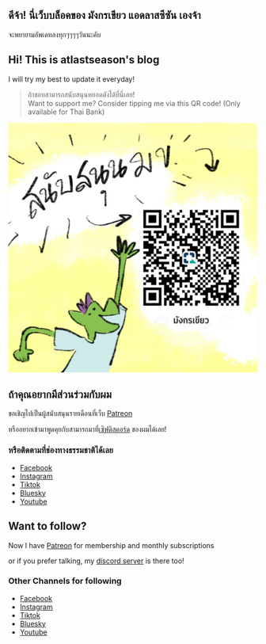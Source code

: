 ## ดีจ้า! นี่เว็บบล็อคของ มังกรเขียว แอดลาสซีซัน เองจ้า

จะพยายามอัพเดทลงทุกๆๆๆๆวันนะคับ

## Hi! This is atlastseason's blog

I will try my best to update it everyday!

> ถ้าชอบสามารถสนับสนุนหยอดตังได้ที่นี่เลย!\
 Want to support me? Consider tipping me via this QR code! (Only available for Thai Bank)

![QR Code](images/Qr_Green_Dragon_Support_Square.jpg 'Tipsy')

## ถ้าคุณอยากมีส่วนร่วมกับผม

ขอเชิญไปเป็นผู้สนับสนุนรายเดือนที่เว็บ [Patreon](https://www.patreon.com/atlastseason) 

หรืออยากเข้ามาพูดคุยกับสามารถมาที่[เซิฟดิสคอร์ด](https://discord.gg/adZMQ4uDKu) ของผมได้เลย!

### หรือติดตามที่ช่องทางธรรมชาติได้เลย

-  [Facebook](https://www.facebook.com/atlastseason.art/)
-  [Instagram](https://www.instagram.com/atlastseason/)
-  [Tiktok](https://www.tiktok.com/@atlastseason)
-  [Bluesky](https://bsky.app/profile/atlastseason.art)
-  [Youtube](https://www.youtube.com/channel/UCXM9A-s8RTpuIWxbMqb--eg)

## Want to follow?

Now I have [Patreon](https://www.patreon.com/atlastseason) for membership and monthly subscriptions

or if you prefer talking, my [discord server](https://discord.gg/adZMQ4uDKu) is there too!

### Other Channels for following

-  [Facebook](https://www.facebook.com/atlastseason.art/)
-  [Instagram](https://www.instagram.com/atlastseason/)
-  [Tiktok](https://www.tiktok.com/@atlastseason)
-  [Bluesky](https://bsky.app/profile/atlastseason.art)
-  [Youtube](https://www.youtube.com/channel/UCXM9A-s8RTpuIWxbMqb--eg)